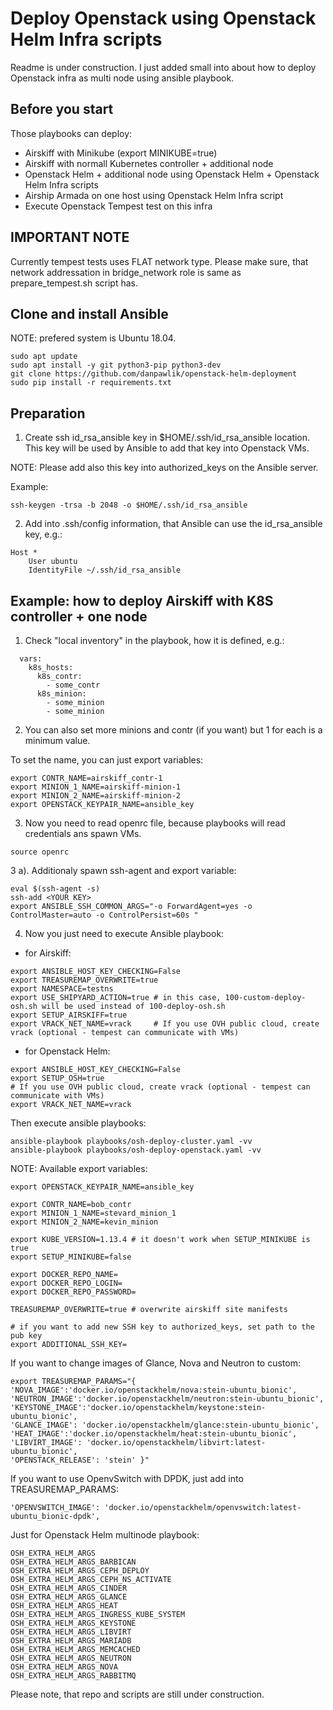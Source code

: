# Deploy Openstack using Openstack Helm Infra scripts

Readme is under construction. I just added small into about
how to deploy Openstack infra as multi node using ansible playbook.

## Before you start

Those playbooks can deploy:

- Airskiff with Minikube (export MINIKUBE=true)
- Airskiff with normall Kubernetes controller + additional node
- Openstack Helm + additional node using Openstack Helm + Openstack Helm Infra scripts
- Airship Armada on one host using Openstack Helm Infra script
- Execute Openstack Tempest test on this infra


## IMPORTANT NOTE
Currently tempest tests uses FLAT network type. Please make sure,
that network addressation in bridge_network role is same as
prepare_tempest.sh script has.


## Clone and install Ansible
NOTE: prefered system is Ubuntu 18.04.

```
sudo apt update
sudo apt install -y git python3-pip python3-dev
git clone https://github.com/danpawlik/openstack-helm-deployment
sudo pip install -r requirements.txt
```

## Preparation

1. Create ssh id_rsa_ansible key in $HOME/.ssh/id_rsa_ansible location.
This key will be used by Ansible to add that key into Openstack VMs.

NOTE:
Please add also this key into authorized_keys on the Ansible server.

Example:
```
ssh-keygen -trsa -b 2048 -o $HOME/.ssh/id_rsa_ansible
```

2. Add into .ssh/config information, that Ansible can use the
id_rsa_ansible key, e.g.:
```
Host *
    User ubuntu
    IdentityFile ~/.ssh/id_rsa_ansible
```

## Example: how to deploy Airskiff with K8S controller + one node


1. Check "local inventory" in the playbook, how it is defined, e.g.:

```
  vars:
    k8s_hosts:
      k8s_contr:
        - some_contr
      k8s_minion:
        - some_minion
        - some_minion
```

2. You can also set more minions and contr (if you want) but 1 for each is a minimum value.

To set the name, you can just export variables:
```
export CONTR_NAME=airskiff_contr-1
export MINION_1_NAME=airskiff-minion-1
export MINION_2_NAME=airskiff-minion-2
export OPENSTACK_KEYPAIR_NAME=ansible_key
```

3. Now you need to read openrc file, because playbooks will read credentials
ans spawn VMs.

```
source openrc
```

3 a). Additionaly spawn ssh-agent and export variable:
```
eval $(ssh-agent -s)
ssh-add <YOUR KEY>
export ANSIBLE_SSH_COMMON_ARGS="-o ForwardAgent=yes -o ControlMaster=auto -o ControlPersist=60s "
```

4. Now you just need to execute Ansible playbook:
- for Airskiff:
```
export ANSIBLE_HOST_KEY_CHECKING=False
export TREASUREMAP_OVERWRITE=true
export NAMESPACE=testns
export USE_SHIPYARD_ACTION=true # in this case, 100-custom-deploy-osh.sh will be used instead of 100-deploy-osh.sh
export SETUP_AIRSKIFF=true
export VRACK_NET_NAME=vrack     # If you use OVH public cloud, create vrack (optional - tempest can communicate with VMs)
```
- for Openstack Helm:
```
export ANSIBLE_HOST_KEY_CHECKING=False
export SETUP_OSH=true
# If you use OVH public cloud, create vrack (optional - tempest can communicate with VMs)
export VRACK_NET_NAME=vrack
```

Then execute ansible playbooks:
```
ansible-playbook playbooks/osh-deploy-cluster.yaml -vv
ansible-playbook playbooks/osh-deploy-openstack.yaml -vv
```

NOTE:
Available export variables:
```
export OPENSTACK_KEYPAIR_NAME=ansible_key

export CONTR_NAME=bob_contr
export MINION_1_NAME=stevard_minion_1
export MINION_2_NAME=kevin_minion

export KUBE_VERSION=1.13.4 # it doesn't work when SETUP_MINIKUBE is true
export SETUP_MINIKUBE=false

export DOCKER_REPO_NAME=
export DOCKER_REPO_LOGIN=
export DOCKER_REPO_PASSWORD=

TREASUREMAP_OVERWRITE=true # overwrite airskiff site manifests

# if you want to add new SSH key to authorized_keys, set path to the pub key
export ADDITIONAL_SSH_KEY=
```

If you want to change images of Glance, Nova and Neutron to custom:
```
export TREASUREMAP_PARAMS="{
'NOVA_IMAGE':'docker.io/openstackhelm/nova:stein-ubuntu_bionic',
'NEUTRON_IMAGE':'docker.io/openstackhelm/neutron:stein-ubuntu_bionic',
'KEYSTONE_IMAGE':'docker.io/openstackhelm/keystone:stein-ubuntu_bionic',
'GLANCE_IMAGE': 'docker.io/openstackhelm/glance:stein-ubuntu_bionic',
'HEAT_IMAGE':'docker.io/openstackhelm/heat:stein-ubuntu_bionic',
'LIBVIRT_IMAGE': 'docker.io/openstackhelm/libvirt:latest-ubuntu_bionic',
'OPENSTACK_RELEASE': 'stein' }"
```

If you want to use OpenvSwitch with DPDK, just add into TREASUREMAP_PARAMS:
```
'OPENVSWITCH_IMAGE': 'docker.io/openstackhelm/openvswitch:latest-ubuntu_bionic-dpdk',
```

Just for Openstack Helm multinode playbook:
```
OSH_EXTRA_HELM_ARGS
OSH_EXTRA_HELM_ARGS_BARBICAN
OSH_EXTRA_HELM_ARGS_CEPH_DEPLOY
OSH_EXTRA_HELM_ARGS_CEPH_NS_ACTIVATE
OSH_EXTRA_HELM_ARGS_CINDER
OSH_EXTRA_HELM_ARGS_GLANCE
OSH_EXTRA_HELM_ARGS_HEAT
OSH_EXTRA_HELM_ARGS_INGRESS_KUBE_SYSTEM
OSH_EXTRA_HELM_ARGS_KEYSTONE
OSH_EXTRA_HELM_ARGS_LIBVIRT
OSH_EXTRA_HELM_ARGS_MARIADB
OSH_EXTRA_HELM_ARGS_MEMCACHED
OSH_EXTRA_HELM_ARGS_NEUTRON
OSH_EXTRA_HELM_ARGS_NOVA
OSH_EXTRA_HELM_ARGS_RABBITMQ
```

Please note, that repo and scripts are still under construction.
